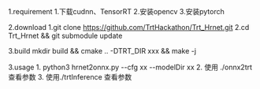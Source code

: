 1.requirement
    1.下载cudnn、TensorRT
    2.安装opencv
    3.安装pytorch

2.download
    1.git clone https://github.com/TrtHackathon/Trt_Hrnet.git
    2.cd Trt_Hrnet && git submodule update

3.build
    mkdir build && cmake .. -DTRT_DIR xxx && make -j

3.usage
    1. python3 hrnet2onnx.py --cfg xx --modelDir xx
    2. 使用 ./onnx2trt 查看参数
    3. 使用./trtInference 查看参数
